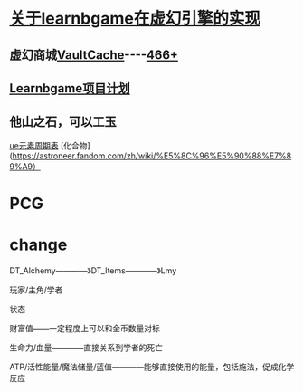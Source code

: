 # [关于learnbgame在虚幻引擎的实现](https://github.com/BlenderCN/Learnbgame/tree/master/HoudiniEngineForUnreal/Learnbgame)

## 虚幻商城[VaultCache](VaultCache)----[466+](tree.md)

## [Learnbgame项目计划](learnbgame计划.md)



## 他山之石，可以工玉

[ue元素周期表](https://www.zcool.com.cn/work/ZNTM5MzU4ODQ=.html)
[化合物](https://astroneer.fandom.com/zh/wiki/%E5%8C%96%E5%90%88%E7%89%A9）

# PCG

# change

DT_Alchemy————》DT_Items————》Lmy

玩家/主角/学者

状态

财富值——一定程度上可以和金币数量对标

生命力/血量————直接关系到学者的死亡

ATP/活性能量/魔法储量/蓝值————能够直接使用的能量，包括施法，促成化学反应

